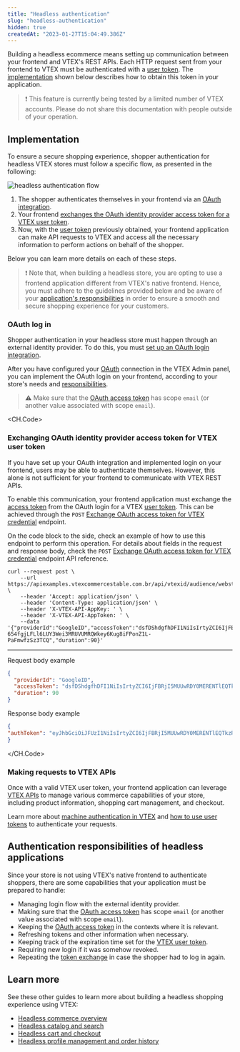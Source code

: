 ```yaml
---
title: "Headless authentication"
slug: "headless-authentication"
hidden: true
createdAt: "2023-01-27T15:04:49.386Z"
---
```


Building a headless ecommerce means setting up communication between your frontend and VTEX's REST APIs. Each HTTP request sent from your frontend to VTEX must be authenticated with a [user token](https://developers.vtex.com/docs/guides/getting-started-authentication#user-token). The [implementation](#implementation) shown below describes how to obtain this token in your application.

>❗ This feature is currently being tested by a limited number of VTEX accounts. Please do not share this documentation with people outside of your operation.

## Implementation

To ensure a secure shopping experience, shopper authentication for headless VTEX stores must follow a specific flow, as presented in the following:

![headless authentication flow](https://cdn.jsdelivr.net/gh/vtexdocs/dev-portal-content@main/docs/guides/Integration-Guides/headless-commerce/headless-authentication_1.png)

1. The shopper authenticates themselves in your frontend via an [OAuth integration](#oauth-log-in).
2. Your frontend [exchanges the OAuth identity provider access token for a VTEX user token](#exchanging-oauth-identity-provider-access-token-for-vtex-user-token).
3. Now, with the [user token](https://developers.vtex.com/docs/guides/getting-started-authentication#user-token) previously obtained, your frontend application can make API requests to VTEX and access all the necessary information to perform actions on behalf of the shopper.

Below you can learn more details on each of these steps.

>❗ Note that, when building a headless store, you are opting to use a frontend application different from VTEX's native frontend. Hence, you must adhere to the guidelines provided below and be aware of your [application's responsibilities](#authentication-responsibilities-of-headless-applications) in order to ensure a smooth and secure shopping experience for your customers.

### OAuth log in

Shopper authentication in your headless store must happen through an external identity provider. To do this, you must [set up an OAuth login integration](https://developers.vtex.com/docs/guides/login-integration-guide-webstore-oauth2).

After you have configured your [OAuth](https://developers.vtex.com/docs/guides/login-integration-guide-webstore-oauth2) connection in the VTEX Admin panel, you can implement the OAuth login on your frontend, according to your store's needs and [responsibilities](#authentication-responsibilities-of-headless-applications).

>⚠️ Make sure that the [OAuth access token](https://developers.vtex.com/docs/guides/login-integration-guide-webstore-oauth2#relevant-requests) has scope `email` (or another value associated with scope `email`).

<CH.Code>

### Exchanging OAuth identity provider access token for VTEX user token

If you have set up your OAuth integration and implemented login on your frontend, users may be able to authenticate themselves. However, this alone is not sufficient for your frontend to communicate with VTEX REST APIs.

To enable this communication, your frontend application must exchange the [access token](https://developers.vtex.com/docs/guides/login-integration-guide-webstore-oauth2#relevant-requests) from the OAuth login for a VTEX [user token](https://developers.vtex.com/docs/guides/getting-started-authentication#user-token). This can be achieved through the `POST` [Exchange OAuth access token for VTEX credential](https://developers.vtex.com/docs/api-reference/vtex-id-api#post-/api/vtexid/audience/webstore/provider/oauth/exchange) endpoint.

On the code block to the side, check an example of how to use this endpoint to perform this operation. For details about fields in the request and response body, check the `POST` [Exchange OAuth access token for VTEX credential](https://developers.vtex.com/docs/api-reference/vtex-id-api#post-/api/vtexid/audience/webstore/provider/oauth/exchange) endpoint API reference.

```curl cURL
curl --request post \
	--url https://apiexamples.vtexcommercestable.com.br/api/vtexid/audience/webstore/provider/oauth/exchange \
	--header 'Accept: application/json' \
	--header 'Content-Type: application/json' \
	--header 'X-VTEX-API-AppKey: ' \
	--header 'X-VTEX-API-AppToken: ' \
	--data '{"providerId":"GoogleID","accessToken":"dsfDShdgfhDFI1NiIsIrtyZCI6IjFBRjI5MUUwRDY0MERENTlEQTkzRTg0REMxNjQyNjA3ODZEQjY3ODAiLCJ0eXAiOiJqd3QifQ.eyJzdWIiOiJ2dGV4YXBwa2V5LXZ0ZXhoZWxwLVdWQ0FCVCIsImFjY291bdg465DATU4GVscCIsImF1MBllbmNlIjoiYWRtaW4iLCJleHAiOjE2Njk3NzA3MzcsInVzZXJJZCI6IjM5MjNhMmUy5khmMTctNGNiYy04YzU3LWQ3OGFkNmUxYTU2NiIsImlhdCI6MTY2OTc0OTEzNywiaXNzIjoidG9rZW4tZW1HgoRlciIsImp0aSI6IjNiNjAxODA2LTExMzEtNDcwYS05MWJjLTVhM2JhOThiYWQyNiJ9.Q7N8MFa1FMJsQUpxBY29oije4aa-654fgjLFLl6LUY3Wei3MRUVUMRQWkey6Kug8iFPonZ1L-PaFmwfzSz3TCQ","duration":90}'
```

---

Request body example

```json Request
{
  "providerId": "GoogleID",
  "accessToken": "dsfDShdgfhDFI1NiIsIrtyZCI6IjFBRjI5MUUwRDY0MERENTlEQTkzRTg0REMxNjQyNjA3ODZEQjY3ODAiLCJ0eXAiOiJqd3QifQ.eyJzdWIiOiJ2dGV4YXBwa2V5LXZ0ZXhoZWxwLVdWQ0FCVCIsImFjY291bdg465DATU4GVscCIsImF1MBllbmNlIjoiYWRtaW4iLCJleHAiOjE2Njk3NzA3MzcsInVzZXJJZCI6IjM5MjNhMmUy5khmMTctNGNiYy04YzU3LWQ3OGFkNmUxYTU2NiIsImlhdCI6MTY2OTc0OTEzNywiaXNzIjoidG9rZW4tZW1HgoRlciIsImp0aSI6IjNiNjAxODA2LTExMzEtNDcwYS05MWJjLTVhM2JhOThiYWQyNiJ9.Q7N8MFa1FMJsQUpxBY29oije4aa-654fgjLFLl6LUY3Wei3MRUVUMRQWkey6Kug8iFPonZ1L-PaFmwfzSz3TCQ",
  "duration": 90
}
```

Response body example

```json Response
{
"authToken": "eyJhbGciOiJFUzI1NiIsIrtyZCI6IjFBRjI5MUUwRDY0MERENTlEQTkzRTg0REMxNjQyNjA3ODZEQjY3ODAiLCJ0eXAiOiJqd3QifQ.eyJzdWIiOiJ2dGV4YXBwa2V5LXZ0ZXhoZWxwLVdWQ0FCVCIsImFjY291bnQiOiJwerV4aGVscCIsImF1MBllbmNlIjoiYWRtaW4iLCJleHAiOjE2Njk3NzA3MzcsInVzZXJJZCI6IjM5MjNhMmUy5khmMTctNGNiYy04YzU3LWQ3OGFkNmUxYTU2NiIsImlhdCI6MTY2OTc0OTEzNywiaXNzIjoidG9rZW4tZW1HgoRlciIsImp0aSI6IjNiNjAxODA2LTExMzEtNDcwYS05MWJjLTVhM2JhOThiYWQyNiJ9.Q7N8MFa1FMJsQUpxBY29oije4aa-Jf463lwgLFLl6LUY3Wei3MRUVUMRQWkey6Kug8iFPonZ1L-PaFmwfzSz3TCQ"
}
```

</CH.Code>

### Making requests to VTEX APIs

Once with a valid VTEX user token, your frontend application can leverage [VTEX APIs](https://developers.vtex.com/docs/api-reference) to manage various commerce capabilities of your store, including product information, shopping cart management, and checkout.

Learn more about [machine authentication in VTEX](https://developers.vtex.com/docs/guides/getting-started-authentication) and [how to use user tokens](https://developers.vtex.com/docs/guides/getting-started-authentication#user-token) to authenticate your requests.

## Authentication responsibilities of headless applications

Since your store is not using VTEX's native frontend to authenticate shoppers, there are some capabilities that your application must be prepared to handle:

- Managing login flow with the external identity provider.
- Making sure that the [OAuth access token](https://developers.vtex.com/docs/guides/login-integration-guide-webstore-oauth2#relevant-requests) has scope `email` (or another value associated with scope `email`).
- Keeping the [OAuth access token](https://developers.vtex.com/docs/guides/login-integration-guide-webstore-oauth2#relevant-requests) in the contexts where it is relevant.
- Refreshing tokens and other information when necessary.
- Keeping track of the expiration time set for the [VTEX user token](https://developers.vtex.com/docs/guides/getting-started-authentication#user-token).
- Requiring new login if it was somehow revoked.
- Repeating the [token exchange](#exchanging-oauth-identity-provider-access-token-for-vtex-user-token) in case the shopper had to log in again.

## Learn more

See these other guides to learn more about building a headless shopping experience using VTEX:

- [Headless commerce overview](https://developers.vtex.com/docs/guides/headless-commerce)
- [Headless catalog and search](https://developers.vtex.com/docs/guides/headless-catalog)
- [Headless cart and checkout](https://developers.vtex.com/docs/guides/headless-cart-and-checkout)
- [Headless profile management and order history](https://developers.vtex.com/docs/guides/headless-profile-management-and-order-history)

